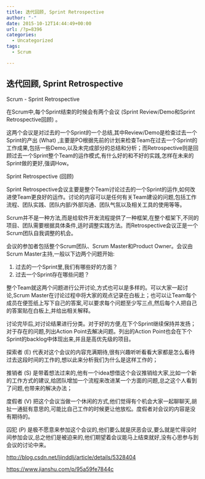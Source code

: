 ```yaml
---
title: 迭代回顾, Sprint Retrospective
author: "-"
date: 2015-10-12T14:44:49+00:00
url: /?p=8396
categories:
  - Uncategorized
tags:
  - Scrum

---
```

## 迭代回顾, Sprint Retrospective
Scrum - Sprint Retrospective

在Scrum中,每个Sprint结束的时候会有两个会议 (Sprint Review/Demo和Sprint Retrospective回顾) 。
  
这两个会议是对过去的一个Sprint的一个总结,其中Review/Demo是检查过去一个Sprint的产出 (What) ,主要是PO根据先前的计划来检查Team在过去一个Sprint的工作成果,包括一些Demo,以及未完成部分的总结和分析；而Retrospective则是回顾过去一个Sprint整个Team的运作模式,有什么好的和不好的实践,怎样在未来的Sprint做的更好,强调How。

Sprint Retrospective (回顾) 
  
Sprint Retrospective会议主要是整个Team讨论过去的一个Sprint的运作,如何改进使Team更良好的运作。讨论的内容可以是任何有关Team建设的问题,包括工作流程、团队实践、团队内部/外部沟通、团队气氛以及相关工具的使用等等。

Scrum并不是一种方法,而是给软件开发流程提供了一种框架,在整个框架下,不同的项目、团队需要根据具体条件,适时调整实践方法。而Retrospective会议正是一个Scrum团队自我调整的机会。

会议的参加者包括整个Scrum团队、Scrum Master和Product Owner。会议由Scrum Master主持,一般以下边两个问题开始: 

  1. 过去的一个Sprint里,我们有哪些好的方面？
  2. 过去一个Sprint存在哪些问题？

整个Team就这两个问题进行公开讨论,方式也可以是多样的。可以大家一起讨论,Scrum Master在讨论过程中将大家的观点记录在白板上；也可以让Team每个成员在便签纸上写下自己的答案,可以要求每个问题至少写三点,然后每个人把自己的答案贴在白板上,并给出相关解释。

讨论完毕后,对讨论结果进行分类。对于好的方便,在下个Sprint继续保持并发扬；对于存在的问题,列出Action Point去解决问题。列出的Action Point也会在下个Sprint的backlog中体现出来,并且是高优先级的项目。

探索者 (E) 代表对这个会议的内容充满期待,很有兴趣听听看看大家都是怎么看待过去这段时间的工作的,想以此来分析我们为什么是这样工作的；
  
推销者 (S) 是带着想法过来的,他有一个idea想借这个会议推销给大家,比如一个新的工作方式的建议,给团队增加一个流程来改进某一个方面的问题,总之这个人看到了问题,也带来的解决办法；
  
度假者 (V) 把这个会议当做一个休闲的方式,他们觉得有个机会大家一起聊聊天,胡扯一通挺有意思的,可能比自己工作的时候更让他放松。度假者对会议的内容是没有期待的。
  
囚犯 (P) 是极不愿意来参加这个会议的,他们要么就是厌恶会议,要么就是忙得没时间参加会议,总之他们是被迫来的,他们期望着会议能马上结束就好,没有心思参与到会议的讨论中来。

http://blog.csdn.net/ljinddlj/article/details/5328404
  
https://www.jianshu.com/p/95a59fe7844c